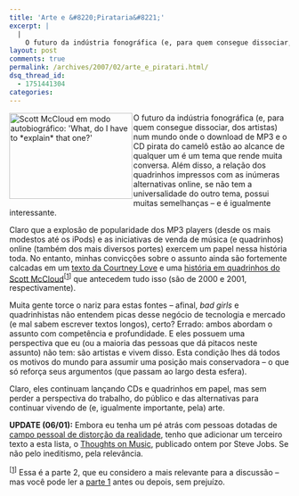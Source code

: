 ```yaml
---
title: 'Arte e &#8220;Pirataria&#8221;'
excerpt: |
  |
    O futuro da indústria fonográfica (e, para quem consegue dissociar, dos artistas) num mundo onde o download de MP3 e o CD pirata do camelô estão ao alcance de qualquer um é um tema que rende muita conversa. Além disso,...
layout: post
comments: true
permalink: /archives/2007/02/arte_e_piratari.html/
dsq_thread_id:
  - 1751441304
categories:
---
```

<img title="Scott McCloud em modo autobiográfico: 'What, do I have to *explain* that one?'" src="//chester.me/archives/img/mccloud_explain.png" width="221" height="154" style="margin-right:2px" align="left" />O futuro da indústria fonográfica (e, para quem consegue dissociar, dos artistas) num mundo onde o download de MP3 e o CD pirata do camelô estão ao alcance de qualquer um é um tema que rende muita conversa. Além disso, a relação dos quadrinhos impressos com as inúmeras alternativas online, se não tem a universalidade do outro tema, possui muitas semelhanças &#8211; e é igualmente interessante.

Claro que a explosão de popularidade dos MP3 players (desde os mais modestos até os iPods) e as iniciativas de venda de música (e quadrinhos) online (também dos mais diversos portes) exercem um papel nessa história toda. No entanto, minhas convicções sobre o assunto ainda são fortemente calcadas em um [texto da Courtney Love][1] e uma [história em quadrinhos do Scott McCloud][2]<sup>[<a name="mccloud" href="#ftn.mccloud">1</a>]</sup> que antecedem tudo isso (são de 2000 e 2001, respectivamente).

Muita gente torce o nariz para estas fontes &#8211; afinal, *bad girls* e quadrinhistas não entendem picas desse negócio de tecnologia e mercado (e mal sabem escrever textos longos), certo? Errado: ambos abordam o assunto com competência e profundidade. E eles possuem uma perspectiva que eu (ou a maioria das pessoas que dá pitacos neste assunto) não tem: são artistas e vivem disso. Esta condição lhes dá todos os motivos do mundo para assumir uma posição mais conservadora &#8211; o que só reforça seus argumentos (que passam ao largo desta esfera).

Claro, eles continuam lançando CDs e quadrinhos em papel, mas sem perder a perspectiva do trabalho, do público e das alternativas para continuar vivendo de (e, igualmente importante, pela) arte.

**UPDATE (06/01):** Embora eu tenha um pé atrás com pessoas dotadas de [campo pessoal de distorção da realidade][3], tenho que adicionar um terceiro texto a esta lista, o [Thoughts on Music][4], publicado ontem por Steve Jobs. Se não pelo ineditismo, pela relevância.

<sup>[<a name="ftn.mccloud" href="#mccloud">1</a>]</sup> Essa é a parte 2, que eu considero a mais relevante para a discussão &#8211; mas você pode ler a [parte 1][5] antes ou depois, sem prejuízo.

 [1]: http://archive.salon.com/tech/feature/2000/06/14/love/print.html
 [2]: http://www.scottmccloud.com/comics/icst/icst-6/icst-6-full.html
 [3]: http://en.wikipedia.org/wiki/Reality_distortion_field
 [4]: http://www.apple.com/hotnews/thoughtsonmusic/
 [5]: http://www.scottmccloud.com/comics/icst/icst-5/icst-5-full.html
